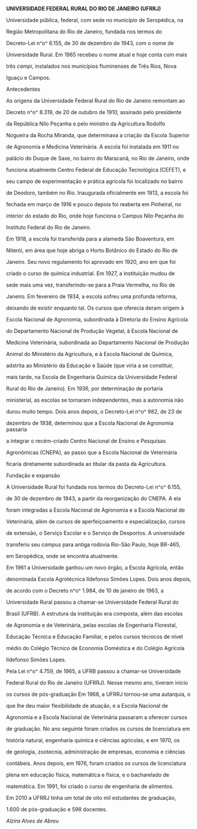 **UNIVERSIDADE FEDERAL RURAL DO RIO DE JANEIRO (UFRRJ)**



Universidade pública, federal, com sede no município de Seropédica, na

Região Metropolitana do Rio de Janeiro, fundada nos termos do

Decreto-Lei n^o^ 6.155, de 30 de dezembro de 1943, com o nome de

Universidade Rural. Em 1965 recebeu o nome atual e hoje conta com mais

três *campi*, instalados nos municípios fluminenses de Três Rios, Nova

Iguaçu e Campos.



Antecedentes



As origens da Universidade Federal Rural do Rio de Janeiro remontam ao

Decreto n^o^ 8.319, de 20 de outubro de 1910, assinado pelo presidente

da República Nilo Peçanha e pelo ministro da Agricultura Rodolfo

Nogueira da Rocha Miranda, que determinava a criação da Escola Superior

de Agronomia e Medicina Veterinária. A escola foi instalada em 1911 no

palácio do Duque de Saxe, no bairro do Maracanã, no Rio de Janeiro, onde

funciona atualmente Centro Federal de Educação Tecnológica (CEFET), e

seu campo de experimentação e prática agrícola foi localizado no bairro

de Deodoro, também no Rio. Inaugurada oficialmente em 1913, a escola foi

fechada em março de 1916 e pouco depois foi reaberta em Pinheiral, no

interior do estado do Rio, onde hoje funciona o Campus Nilo Peçanha do

Instituto Federal do Rio de Janeiro.



Em 1918, a escola foi transferida para a alameda São Boaventura, em

Niterói, em área que hoje abriga o Horto Botânico do Estado do Rio de

Janeiro. Seu novo regulamento foi aprovado em 1920, ano em que foi

criado o curso de química industrial. Em 1927, a instituição mudou de

sede mais uma vez, transferindo-se para a Praia Vermelha, no Rio de

Janeiro. Em fevereiro de 1934, a escola sofreu uma profunda reforma,

deixando de existir enquanto tal. Os cursos que oferecia deram origem à

Escola Nacional de Agronomia, subordinada à Diretoria do Ensino Agrícola

do Departamento Nacional de Produção Vegetal, à Escola Nacional de

Medicina Veterinária, subordinada ao Departamento Nacional de Produção

Animal do Ministério da Agricultura, e à Escola Nacional de Química,

adstrita ao Ministério da Educação e Saúde (que viria a se constituir,

mais tarde, na Escola de Engenharia Química da Universidade Federal

Rural do Rio de Janeiro). Em 1936, por determinação de portaria

ministerial, as escolas se tornaram independentes, mas a autonomia não

durou muito tempo. Dois anos depois, o Decreto-Lei n^o^ 982, de 23 de

dezembro de 1938, determinou que a Escola Nacional de Agronomia passaria

a integrar o recém-criado Centro Nacional de Ensino e Pesquisas

Agronômicas (CNEPA), ao passo que a Escola Nacional de Veterinária

ficaria diretamente subordinada ao titular da pasta da Agricultura.



Fundação e expansão



A Universidade Rural foi fundada nos termos do Decreto-Lei n^o^ 6.155,

de 30 de dezembro de 1943, a partir da reorganização do CNEPA. A ela

foram integradas a Escola Nacional de Agronomia e a Escola Nacional de

Veterinária, além de cursos de aperfeiçoamento e especialização, cursos

de extensão, o Serviço Escolar e o Serviço de Desportos. A universidade

transferiu seu *campus* para antiga rodovia Rio-São Paulo, hoje BR-465,

em Seropédica, onde se encontra atualmente.



Em 1961 a Universidade ganhou um novo órgão, a Escola Agrícola, então

denominada Escola Agrotécnica Ildefonso Simões Lopes. Dois anos depois,

de acordo com o Decreto n^o^ 1.984, de 10 de janeiro de 1963, a

Universidade Rural passou a chamar-se Universidade Federal Rural do

Brasil (UFRB). A estrutura da instituição era composta, além das escolas

de Agronomia e de Veterinária, pelas escolas de Engenharia Florestal,

Educação Técnica e Educação Familiar, e pelos cursos técnicos de nível

médio do Colégio Técnico de Economia Doméstica e do Colégio Agrícola

Ildefonso Simões Lopes.



Pela Lei n^o^ 4.759, de 1965, a UFRB passou a chamar-se Universidade

Federal Rural do Rio de Janeiro (UFRRJ). Nesse mesmo ano, tiveram início

os cursos de pós-graduação Em 1968, a UFRRJ tornou-se uma autarquia, o

que lhe deu maior flexibilidade de atuação, e a Escola Nacional de

Agronomia e a Escola Nacional de Veterinária passaram a oferecer cursos

de graduação. No ano seguinte foram criados os cursos de licenciatura em

história natural, engenharia química e ciências agrícolas, e em 1970, os

de geologia, zootecnia, administração de empresas, economia e ciências

contábeis. Anos depois, em 1976, foram criados os cursos de licenciatura

plena em educação física, matemática e física, e o bacharelado de

matemática. Em 1991, foi criado o curso de engenharia de alimentos.



Em 2010 a UFRRJ tinha um total de oito mil estudantes de graduação,

1.600 de pós-graduação e 598 docentes.



*Alzira Alves de Abreu*



